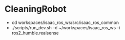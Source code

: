 # CleaningRobot


- cd workspaces/isaac_ros_ws/src/isaac_ros_common
- ./scripts/run_dev.sh -d ~/workspaces/isaac_ros_ws -i ros2_humble.realsense
